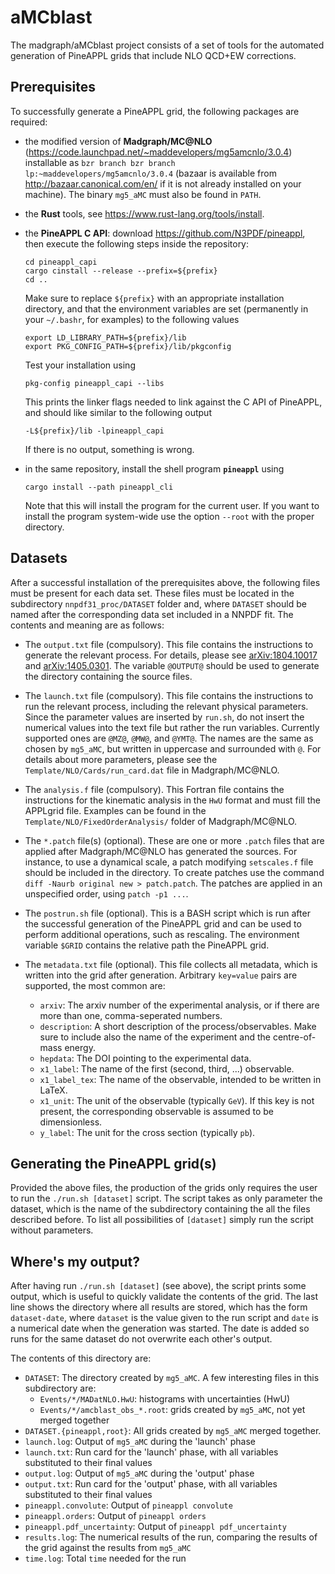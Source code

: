 # aMCblast
The madgraph/aMCblast project consists of a set of tools for the automated
generation of PineAPPL grids that include NLO QCD+EW corrections.

## Prerequisites
To successfully generate a PineAPPL grid, the following packages are required:

* the modified version of **Madgraph/MC@NLO**
  (<https://code.launchpad.net/~maddevelopers/mg5amcnlo/3.0.4>) installable as
  `bzr branch bzr branch lp:~maddevelopers/mg5amcnlo/3.0.4` (bazaar is
  available from <http://bazaar.canonical.com/en/> if it is not already
  installed on your machine). The binary `mg5_aMC` must also be found in
  `PATH`.
* the **Rust** tools, see <https://www.rust-lang.org/tools/install>.
* the **PineAPPL C API**: download <https://github.com/N3PDF/pineappl>, then
  execute the following steps inside the repository:

      cd pineappl_capi
      cargo cinstall --release --prefix=${prefix}
      cd ..

  Make sure to replace `${prefix}` with an appropriate installation directory,
  and that the environment variables are set (permanently in your `~/.bashr`,
  for examples) to the following values

      export LD_LIBRARY_PATH=${prefix}/lib
      export PKG_CONFIG_PATH=${prefix}/lib/pkgconfig

  Test your installation using

      pkg-config pineappl_capi --libs

  This prints the linker flags needed to link against the C API of PineAPPL,
  and should like similar to the following output

      -L${prefix}/lib -lpineappl_capi

  If there is no output, something is wrong.
* in the same repository, install the shell program **`pineappl`** using

      cargo install --path pineappl_cli

  Note that this will install the program for the current user. If you want to
  install the program system-wide use the option `--root` with the proper
  directory.

## Datasets
After a successful installation of the prerequisites above, the following files
must be present for each data set. These files must be located in the
subdirectory `nnpdf31_proc/DATASET` folder and, where `DATASET` should be named
after the corresponding data set included in a NNPDF fit. The contents and
meaning are as follows:

* The `output.txt` file (compulsory). This file contains the instructions to
  generate the relevant process. For details, please see
  [arXiv:1804.10017](http://arxiv.org/abs/arXiv:1804.10017) and
  [arXiv:1405.0301](http://arxiv.org/abs/arXiv:1405.0301). The variable
  `@OUTPUT@` should be used to generate the directory containing the source
  files.

* The `launch.txt` file (compulsory). This file contains the instructions to
  run the relevant process, including the relevant physical parameters. Since
  the parameter values are inserted by `run.sh`, do not insert the numerical
  values into the text file but rather the run variables. Currently supported
  ones are `@MZ@`, `@MW@`, and `@YMT@`. The names are the same as chosen by
  `mg5_aMC`, but written in uppercase and surrounded with `@`. For details
  about more parameters, please see the `Template/NLO/Cards/run_card.dat` file
  in Madgraph/MC@NLO.

* The `analysis.f` file (compulsory). This Fortran file contains the
  instructions for the kinematic analysis in the `HwU` format and must fill the
  APPLgrid file. Examples can be found in the
  `Template/NLO/FixedOrderAnalysis/` folder of Madgraph/MC@NLO.

* The `*.patch` file(s) (optional). These are one or more `.patch` files that
  are applied after Madgraph/MC@NLO has generated the sources. For instance, to
  use a dynamical scale, a patch modifying `setscales.f` file should be
  included in the directory. To create patches use the command `diff -Naurb
  original new > patch.patch`. The patches are applied in an unspecified order,
  using `patch -p1 ...`.

* The `postrun.sh` file (optional). This is a BASH script which is run after
  the successful generation of the PineAPPL grid and can be used to perform
  additional operations, such as rescaling. The environment variable `$GRID`
  contains the relative path the PineAPPL grid.

* The `metadata.txt` file (optional). This file collects all metadata, which is
  written into the grid after generation. Arbitrary `key=value` pairs are
  supported, the most common are:

  - `arxiv`: The arxiv number of the experimental analysis, or if there are
    more than one, comma-seperated numbers.
  - `description`: A short description of the process/observables. Make sure to
    include also the name of the experiment and the centre-of-mass energy.
  - `hepdata`: The DOI pointing to the experimental data.
  - `x1_label`: The name of the first (second, third, ...) observable.
  - `x1_label_tex`: The name of the observable, intended to be written in
    LaTeX.
  - `x1_unit`: The unit of the observable (typically `GeV`). If this key is not
    present, the corresponding observable is assumed to be dimensionless.
  - `y_label`: The unit for the cross section (typically `pb`).

## Generating the PineAPPL grid(s)
Provided the above files, the production of the grids only requires the user to
run the `./run.sh [dataset]` script. The script takes as only parameter the
dataset, which is the name of the subdirectory containing the all the files
described before. To list all possibilities of `[dataset]` simply run the
script without parameters.

## Where's my output?
After having run `./run.sh [dataset]` (see above), the script prints some
output, which is useful to quickly validate the contents of the grid. The last
line shows the directory where all results are stored, which has the form
`dataset-date`, where `dataset` is the value given to the run script and `date`
is a numerical date when the generation was started. The date is added so runs
for the same dataset do not overwrite each other's output.

The contents of this directory are:

* `DATASET`: The directory created by `mg5_aMC`. A few interesting files in
  this subdirectory are:
  * `Events/*/MADatNLO.HwU`: histograms with uncertainties (HwU)
  * `Events/*/amcblast_obs_*.root`: grids created by `mg5_aMC`, not yet merged
    together
* `DATASET.{pineappl,root}`: All grids created by `mg5_aMC` merged together.
* `launch.log`: Output of `mg5_aMC` during the 'launch' phase
* `launch.txt`: Run card for the 'launch' phase, with all variables substituted
  to their final values
* `output.log`: Output of `mg5_aMC` during the 'output' phase
* `output.txt`: Run card for the 'output' phase, with all variables substituted
  to their final values
* `pineappl.convolute`: Output of `pineappl convolute`
* `pineappl.orders`: Output of `pineappl orders`
* `pineappl.pdf_uncertainty`: Output of `pineappl pdf_uncertainty`
* `results.log`: The numerical results of the run, comparing the results of the
  grid against the results from `mg5_aMC`
* `time.log`: Total `time` needed for the run
